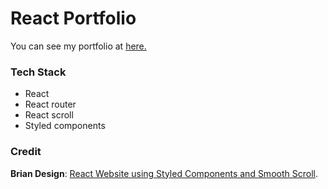 # React Portfolio
You can see my portfolio at [here.](http://caiachuang.com/)

### Tech Stack
- React
- React router
- React scroll
- Styled components

### Credit
**Brian Design**: [React Website using Styled Components and Smooth Scroll](https://www.youtube.com/watch?v=Nl54MJDR2p8).